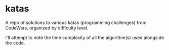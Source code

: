 # katas
A repo of solutions to various katas (programming challenges) from CodeWars, organized by difficulty level.

I'll attempt to note the time complexity of all the algorithm(s) used alongside the code.

